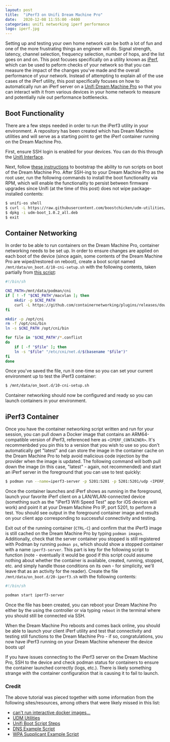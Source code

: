 ```yaml
---
layout: post
title:  "iPerf3 on Unifi Dream Machine Pro"
date:   2020-12-08 11:55:00 -0400
categories: unifi networking iperf performance
logo: iperf.jpg
---
```


Setting up and testing your own home network can be both a lot of fun and one of the more frustrating things an engineer will do. Signal strength,
latency, channel selection, frequency selection, number of hops, and the list goes on and on. This post focuses specifically on a utility known
as [iPerf](https://iperf.fr), which can be used to peform checks of your network so that you can measure the impact of the changes you've made and
the overall performance of your network. Instead of attempting to explain all of the use cases of the iPerf utility, this post specifically focuses
on how to automatically run an iPerf server on a [Unifi Dream Machine Pro](https://store.ui.com/collections/unifi-network-routing-switching/products/udm-pro)
so that you can interact with it from various devices in your home network to measure and potentially rule out performance bottlenecks.

## Boot Functionality

There are a few steps needed in order to run the iPerf3 utility in your environment. A repository has been created which has Dream Machine utilities
and will serve as a starting point to get the iPerf container running on the Dream Machine Pro.

First, ensure SSH login is enabled for your devices. You can do this through the [Unifi Interface](https://unifi.ui.com/).

Next, follow [these instructions](https://github.com/boostchicken/udm-utilities/blob/master/on-boot-script/README.md#steps) to bootstrap the ability
to run scripts on boot of the Dream Machine Pro. After SSH-ing to your Dream Machine Pro as the root user, run the following commands to install the
boot functionality via RPM, which will enable the functionality to persist between firmware upgrades since Unifi (at the time of this post) does not
wipe package-installed contents:

```bash
$ unifi-os shell
$ curl -L https://raw.githubusercontent.com/boostchicken/udm-utilities/master/on-boot-script/packages/udm-boot_1.0.2_all.deb -o udm-boot_1.0.2_all.deb
$ dpkg -i udm-boot_1.0.2_all.deb
$ exit
```

## Container Networking

In order to be able to run containers on the Dream Machine Pro, container networking needs to be set up. In order to ensure changes are applied on each
boot of the device (since again, some contents of the Dream Machine Pro are wiped/restored on reboot), create a boot script named
`/mnt/data/on_boot.d/10-cni-setup.sh` with the following contents, taken partially from
[this script](https://github.com/boostchicken/udm-utilities/blob/master/dns-common/on_boot.d/10-dns.sh):

```bash
#!/bin/sh

CNI_PATH=/mnt/data/podman/cni
if [ ! -f "$CNI_PATH"/macvlan ]; then
    mkdir -p $CNI_PATH
    curl -L https://github.com/containernetworking/plugins/releases/download/v0.8.6/cni-plugins-linux-arm64-v0.8.6.tgz | tar -xz -C $CNI_PATH
fi

mkdir -p /opt/cni
rm -f /opt/cni/bin
ln -s $CNI_PATH /opt/cni/bin

for file in "$CNI_PATH"/*.conflist
do
    if [ -f "$file" ]; then
    ln -s "$file" "/etc/cni/net.d/$(basename "$file")"
fi
done
```

Once you've saved the file, run it one-time so you can set your current environment up to test the iPerf3 container:

```bash
$ /mnt/data/on_boot.d/10-cni-setup.sh
```

Container networking should now be configured and ready so you can launch containers in your environment.

## iPerf3 Container

Once you have the container networking script written and run for your session, you can pull down a Docker image that contains an ARM64-compatible
version of iPerf3, referenced here as `<IPERF_CONTAINER>`. It's recommenbded you pin this to a version that you wish to use so you don't automatically
get "latest" and can store the image in the container cache on the Dream Machine Pro to help avoid malicious code injection by the provider when
the image is updated. The following command will both pull down the image (in this case, "latest" - again, not recommended) and start an iPerf server
in the foreground that you can use to test quickly:

```bash
$ podman run --name=iperf3-server -p 5201:5201 -p 5201:5201/udp <IPERF_CONTAINER> -s
```

Once the container launches and iPerf shows as running in the foreground, launch your favorite iPerf client on a LAN/WLAN-connected device (something
such as the "iPerf3 Wifi Speed Test" app for iOS devices will work) and point it at your Dream Machine Pro IP, port 5201, to perform a test. You should
see output in the foreground container image and results on your client app corresponding to successful connectivity and testing.

Exit out of the running container (`CTRL-C`) and confirm that the iPerf3 image is still cached on the Dream Machine Pro by typing `podman images`.
Additionally, check that the server container you stopped is still registered with Podman by running `podman ps`, which should show a stopped
container with a name `iperf3-server`. This part is key for the following script to function (note - eventually it would be good if this script could
assume nothing about whether the container is available, created, running, stopped, etc. and simply handle those conditions on its own - for simplicity,
we'll leave that as an activity for the reader). Create the file `/mnt/data/on_boot.d/20-iperf3.sh` with the following contents:

```bash
#!/bin/sh

podman start iperf3-server
```

Once the file has been created, you can reboot your Dream Machine Pro either by the using the controller or via typing `reboot` in the terminal where
you should still be connected via SSH.

When the Dream Machine Pro reboots and comes back online, you should be able to launch your client iPerf utility and test that connectivity and testing
still functions to the Dream Machine Pro - if so, congratulations, you now have iPerf3 running on your Dream Machine whenever the device boots up!

If you have issues connecting to the iPerf3 server on the Dream Machine Pro, SSH to the device and check podman status for containers to ensure the
container launched correctly (logs, etc.). There is likely something strange with the container configuration that is causing it to fail to launch.

### Credit

The above tutorial was pieced together with some information from the following sites/resources, among others that were likely missed in this list:

- [can't run interactive docker images...](https://www.reddit.com/r/Ubiquiti/comments/iz45ux/cant_run_interactive_docker_images_to_test_stuff/)
- [UDM Utilities](https://github.com/boostchicken/udm-utilities)
- [Unifi Boot Script Steps](https://github.com/boostchicken/udm-utilities/blob/master/on-boot-script/README.md#steps)
- [DNS Example Script](https://github.com/boostchicken/udm-utilities/blob/master/dns-common/on_boot.d/10-dns.sh)
- [WPA Supplicant Example Script](https://github.com/boostchicken/udm-utilities/blob/master/on-boot-script/examples/udm-files/on_boot.d/10-wpa_supplicant.sh)
